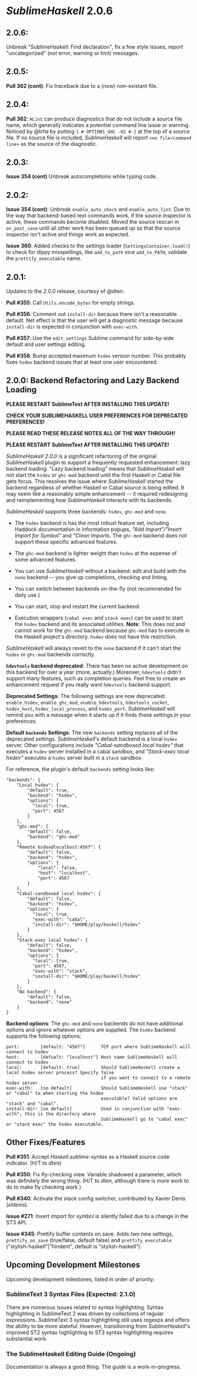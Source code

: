 *SublimeHaskell* 2.0.6
======================

## 2.0.6:

Unbreak "SublimeHaskell: Find declaration", fix a few style issues, report "uncategorized" (not error, warning or hint) messages.

## 2.0.5:

**Pull 362 (cont)**: Fix traceback due to a (now) non-existant file.

## 2.0.4:

**Pull 362**: `HLint` can produce diagnostics that do not include a source file name, which generally indicates a potential command line issue or warning. Noticed by @trha by putting `{-# OPTIONS_GHC -O2 #-}` at the top of a source file. If no source file is included, *SublimeHaskell* will report `<no file/command line>` as the source of the diagnostic.

## 2.0.3:

**Issue 354 (cont)** Unbreak autocompletions while typing code.

## 2.0.2:

**Issue 354 (cont)**: Unbreak `enable_auto_check` and `enable_auto_lint`. Due to the way that backend-based text commands work, if the source inspector is active, these commands become disabled. Moved the source rescan in `on_post_save` until all other work has been queued up so that the source inspector isn't active and things work as expected.

**Issue 360**: Added checks to the settings loader (`SettingsContainer.load()`) to check for dippy misspellings, like `add_to_path` vice `add_to_PATH`, validate the `prettify_executable` name.

## 2.0.1:

Updates to the *2.0.0* release, courtesy of @dten:

**Pull #355**: Call `Utils.encode_bytes` for empty strings. 

**Pull #356**: Comment out `install-dir` because there isn't a reasonable default. Net effect is that the user will get a diagnostic message because `install-dir` is expected in conjunction with `exec-with`.

**Pull #357**: Use the `edit_settings` Sublime command for side-by-side default and user settings editing.

**Pull #358**: Bump accepted maximum `hsdev` version number. This probably fixes `hsdev` backend issues that at least one user encountered.

## 2.0.0: Backend Refactoring and Lazy Backend Loading

__PLEASE RESTART SublimeText AFTER INSTALLING THIS UPDATE!__

__CHECK YOUR SUBLIMEHASKELL USER PREFERENCES FOR DEPRECATED PREFERENCES!__

__PLEASE READ THESE RELEASE NOTES ALL OF THE WAY THROUGH!__

__PLEASE RESTART SublimeText AFTER INSTALLING THIS UPDATE!__


*SublimeHaskell 2.0.0* is a significant refactoring of the original *SublimeHaskell* plugin to support a frequently requested enhancement: lazy backend loading. "Lazy backend loading" means that *SublimeHaskell* will not start the `hsdev` or `ghc-mod` backend until the first Haskell or Cabal file gets focus. This resolves the issue where *SublimeHaskell* started the backend regardless of whether Haskell or Cabal source is being edited. It may seem like a reasonably simple enhancement -- it required redesigning and reimplementing how *SublimeHaskell* interacts with its backends.

*SublimeHaskell* supports three backends: `hsdev`, `ghc-mod` and `none`.

  - The `hsdev` backend is has the most robust feature set, including Haddock documentation in information
    popups, *"Add Import"/"Insert Import for Symbol"* and *"Clean Imports*. The `ghc-mod` backend does not
    support these specific advanced features.

  - The `ghc-mod` backend is lighter weight than `hsdev` at the expense of some advanced features.

  - You can use *SublimeHaskell* without a backend: edit and build with the `none` backend --
    you give up completions, checking and linting.

  - You can switch between backends on-the-fly (not recommended for daily use.)

  - You can start, stop and restart the current backend.

  - Execution wrappers (`cabal exec` and `stack exec`) can be used to start the `hsdev` backend and its associated
    utilities. **Note**: This does not and cannot work for the `ghc-mod` backend because `ghc-mod` has to execute
    in the Haskell project's directory. `hsdev` does not have this restriction.

*SublimeHaskell* will always revert to the `none` backend if it can't start the `hsdev` or `ghc-mod` backends correctly.

**`hdevtools` backend deprecated**: There has been no active development on this backend for over a year (more, actually.) Moreover, `hdevtools` didn't support many features, such as completion queries. Feel free to create an enhancement request if you really want `hdevtools` backend support.

**Deprecated Settings**: The following settings are now deprecated: `enable_hsdev`, `enable_ghc_mod`, `enable_hdevtools`, `hdevtools_socket`, `hsdev_host`, `hsdev_local_process`, and `hsdev_port`. *SublimeHaskell* will remind you with a message when it starts up if it finds these settings in your preferences.

**Default `backends` Settings**: The new `backends` setting replaces all of the deprecated settings. *SublimeHaskell*'s default backend is a local `hsdev` server. Other configurations include *"Cabal-sandboxed local hsdev"* that executes a `hsdev` server installed in a cabal sandbox, and *"Stack-exec local hsdev"* executes a `hsdev` server built in a `stack` sandbox.

For reference, the plugin's default `backends` setting looks like:

    "backends": {
        "Local hsdev": {
            "default": true,
            "backend": "hsdev",
            "options": {
              "local": true,
              "port": 4567
            }
        },
        "ghc-mod": {
            "default": false,
            "backend": "ghc-mod"
        },
        "Remote hsdev@localhost:4567": {
            "default": false,
            "backend": "hsdev",
            "options": {
                "local": false,
                "host": "localhost",
                "port": 4567
            }
        },
        "Cabal-sandboxed local hsdev": {
            "default": false,
            "backend": "hsdev",
            "options": {
              "local": true,
              "exec-with": "cabal",
              "install-dir": "$HOME/play/haskell/hsdev"
            }
        },
        "Stack-exec local hsdev": {
            "default": false,
            "backend": "hsdev",
            "options": {
              "local": true,
              "port": 4567,
              "exec-with": "stack",
              "install-dir": "$HOME/play/haskell/hsdev"
            }
        },
        "No backend": {
            "default": false,
            "backend": "none"
        }
    }

**Backend options**: The `ghc-mod` and `none` backends do not have additional options and ignore whatever options are supplied. The `hsdev` backend supports the following options:

    port:        [default: "4567"]      TCP port where SublimeHaskell will connect to hsdev
    host:        [defualt: "localhost"] Host name SublimeHaskell will connect to hsdev
    local:       [default: true]        Should SublimeHaskell create a local hsdev server process? Specify false
                                        if you want to connect to a remote hsdev server
    exec-with:   [no default]           Should SublimeHaskell use "stack" or "cabal" to when starting the hsdev
                                        executable? Valid options are "stack" and "cabal".
    install-dir: [no default]           Used in conjunction with "exec-with"; this is the directory where
                                        SublimeHaskell go to "cabal exec" or "stack exec" the hsdev executable.

## Other Fixes/Features

**Pull #351**: Accept *Haskell.sublime-syntax* as a Haskell source code indicator. (H/T to *dten*)

**Pull #350**: Fix fly-checking view. Variable shadowed a parameter, which was definitely the wrong thing. (H/T to *dten*, although there is more work to do to make fly checking work.)

**Pull #340**: Activate the stack config switcher, contributed by Xavier Denis (*xldenis*).

**Issue #271**: Insert import for symbol is silently failed due to a change in the ST3 API.

**Issue #345**: Prettify buffer contents on save. Adds two new settings, `prettify_on_save` (true/false, default false) and `prettify_executable` ("stylish-haskell"|"hindent", default is "stylish-haskell").

## Upcoming Development Milestones

Upcoming development milestones, listed in order of priority:

### SublimeText 3 Syntax Files (Expected: 2.1.0)

There are numerous issues related to syntax highlighting. Syntax highlighting in SublimeText 2 was driven by collections of regular expressions. SublimeText 3 syntax highlighting still uses regexps and offers the ability to be more stateful. However, transitioning from _SublimeHaskell_'s improved ST2 syntax highlighting to ST3 syntax highlighting requires substantial work.

### The SublimeHaskell Editing Guide (Ongoing)

Documentation is always a good thing. The guide is a work-in-progress.
